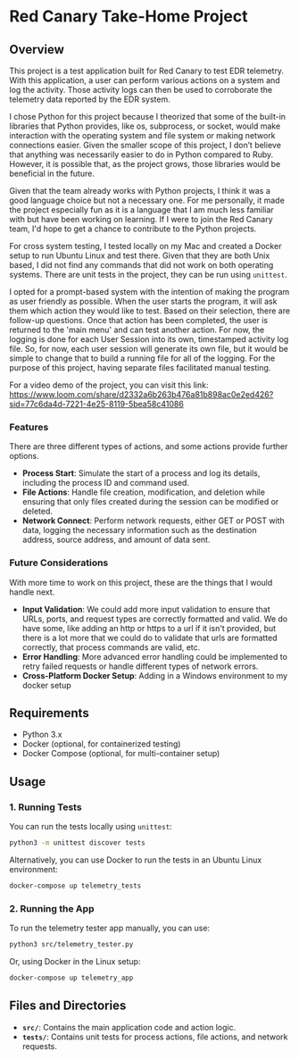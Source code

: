 # Red Canary Take-Home Project

## Overview
This project is a test application built for Red Canary to test EDR telemetry. With this application, a user can perform various actions on a system and log the activity. Those activity logs can then be used to corroborate the telemetry data reported by the EDR system. 

I chose Python for this project because I theorized that some of the built-in libraries that Python provides, like os, subprocess, or socket, would make interaction with the operating system and file system or making network connections easier. Given the smaller scope of this project, I don’t believe that anything was necessarily easier to do in Python compared to Ruby. However, it is possible that, as the project grows, those libraries would be beneficial in the future. 

Given that the team already works with Python projects, I think it was a good language choice but not a necessary one. For me personally, it made the project especially fun as it is a language that I am much less familiar with but have been working on learning. If I were to join the Red Canary team, I'd hope to get a chance to contribute to the Python projects.

For cross system testing, I tested locally on my Mac and created a Docker setup to run Ubuntu Linux and test there. Given that they are both Unix based, I did not find any commands that did not work on both operating systems. There are unit tests in the project, they can be run using `unittest`. 

I opted for a prompt-based system with the intention of making the program as user friendly as possible. When the user starts the program, it will ask them which action they would like to test. Based on their selection, there are follow-up questions. Once that action has been completed, the user is returned to the 'main menu' and can test another action. For now, the logging is done for each User Session into its own, timestamped activity log file. So, for now, each user session will generate its own file, but it would be simple to change that to build a running file for all of the logging. For the purpose of this project, having separate files facilitated manual testing.

For a video demo of the project, you can visit this link: https://www.loom.com/share/d2332a6b263b476a81b898ac0e2ed426?sid=77c6da4d-7221-4e25-8119-5bea58c41086

### Features
There are three different types of actions, and some actions provide further options. 

- **Process Start**: Simulate the start of a process and log its details, including the process ID and command used.
- **File Actions**: Handle file creation, modification, and deletion while ensuring that only files created during the session can be modified or deleted.
- **Network Connect**: Perform network requests, either GET or POST with data, logging the necessary information such as the destination address, source address, and amount of data sent.

### Future Considerations
With more time to work on this project, these are the things that I would handle next. 

- **Input Validation**: We could add more input validation to ensure that URLs, ports, and request types are correctly formatted and valid. We do have some, like adding an http or https to a url if it isn't provided, but there is a lot more that we could do to validate that urls are formatted correctly, that process commands are valid, etc. 
- **Error Handling**: More advanced error handling could be implemented to retry failed requests or handle different types of network errors. 
- **Cross-Platform Docker Setup**: Adding in a Windows environment to my docker setup

## Requirements
- Python 3.x
- Docker (optional, for containerized testing)
- Docker Compose (optional, for multi-container setup)

## Usage
### 1. Running Tests
You can run the tests locally using `unittest`:
```bash
python3 -m unittest discover tests
```

Alternatively, you can use Docker to run the tests in an Ubuntu Linux environment:
```bash
docker-compose up telemetry_tests
```

### 2. Running the App
To run the telemetry tester app manually, you can use:
```bash
python3 src/telemetry_tester.py
```

Or, using Docker in the Linux setup:
```bash
docker-compose up telemetry_app
```

## Files and Directories
- **`src/`**: Contains the main application code and action logic.
- **`tests/`**: Contains unit tests for process actions, file actions, and network requests.
